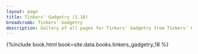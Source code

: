 ```yaml
---
layout: page
title: Tinkers' Gadgetry (1.18)
breadcrumb: Tinkers' Gadgetry
description: Gallery of all pages for Tinkers' Gadgetry from Tinkers' Construct in Minecraft 1.18.2.
---
```


{%include book.html book=site.data.books.tinkers_gadgetry_18 %}